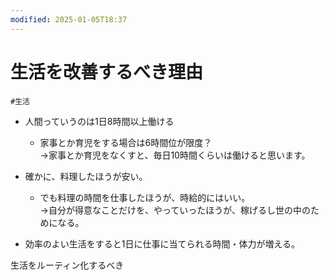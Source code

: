 ```yaml
---
modified: 2025-01-05T18:37
---
```

# 生活を改善するべき理由

`#生活`

- 人間っていうのは1日8時間以上働ける
    - 家事とか育児をする場合は6時間位が限度？  
        →家事とか育児をなくすと、毎日10時間くらいは働けると思います。  
        
- 確かに、料理したほうが安い。
    - でも料理の時間を仕事したほうが、時給的にはいい。  
        →自分が得意なことだけを、やっていったほうが、稼げるし世の中のためになる。  
        
- 効率のよい生活をすると1日に仕事に当てられる時間・体力が増える。

生活をルーティン化するべき